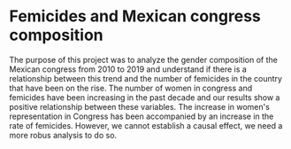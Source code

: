 # Femicides and Mexican congress composition  

The purpose of this project was to analyze the gender composition of the Mexican congress from 2010 to 2019 and understand if there is a relationship between this trend and the number of femicides in the country that have been on the rise. 
The number of women in congress and femicides have been increasing in the past decade and our results show a positive relationship between these variables. The increase in women's representation in Congress has been accompanied by an increase in the rate of femicides. However, we cannot establish a causal effect, we need a more robus analysis to do so. 


 
